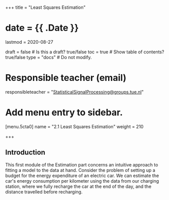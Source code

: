 +++
title = "Least Squares Estimation"

# date = {{ .Date }}
lastmod = 2020-08-27

draft = false  # Is this a draft? true/false
toc = true  # Show table of contents? true/false
type = "docs"  # Do not modify.

# Responsible teacher (email)
responsibleteacher = "StatisticalSignalProcessing@groups.tue.nl"

# Add menu entry to sidebar.
[menu.5cta0]
name = "2.1 Least Squares Estimation"
weight = 210


+++
## Introduction

This first module of the Estimation part concerns an intuitive approach to fitting a model to the data at hand. Consider the problem of setting up a budget for the energy expenditure of an electric car. We can estimate the car's energy consumption per kilometer using the data from our charging station, where we fully recharge the car at the end of the day, and the distance travelled before recharging.

<div class="video-container">
<iframe width="100%"; height="100%"; rc="https://www.youtube.com/embed/DXyKPf_ehvs" frameborder="0" allow="accelerometer; autoplay; encrypted-media; gyroscope; picture-in-picture"; allowfullscreen></iframe>
</div>

The module starts by introducing the squared error term, which is the <i>cost function</i> that measures the goodness of fit between the model parameter and the data at hand. The least squares estimator is derived based on this cost function. In many applications the model has multiple parameters, which can be organized into vectors. Solving such problems requires extending the least squares estimation to vector parameters. There are also cases where the underlying model changes over time. Estimating the model parameters at a time instance requires putting more emphasis on the data points around that time instance while reducing the weight of the earlier and later data points. Weighted least squares estimation aims to solve such problems. This module stops short of non-linear least squares estimation problems, which are handled separately in another module concerning numerical solution methods.

## The Squared Error Term
As for all estimation methods covered in this course, the least squares estimator concerns data $x[n]$, which is assumed to be generated according to a model $s[n;\theta]$. The intuition behind the least squares estimator is to find the value of the controlling parameter $\theta$ that minimizes the difference between the data and the model output. The error term between the data and the model at each sample $n$ is
\begin{equation}
e[n;\theta] = x[n]-s[n;\theta].
\end{equation}
Just as the model $s[n;\theta]$ depends on the parameter $\theta$, so does the error term $e[n;\theta]$. By changing $\theta$, the error for any sample can be reduced to zero. However, the goal is to reduce the error term globally. In other words, the total error has to be minimized. For this reason, the cumulative error that is the sum of the error terms $e[n,\theta]$ over all samples $n\in\{0,...,N-1\}$ is considered. Since each error term $e[n,\theta]$ can be either positive or negative, they may cancel out in the cumulative error. For this reason, the squared error term is considered as the measure of fit between the model and the data. The <i> cost function</i> that describes the goodness of fit is
\begin{equation}
J(\theta) = \sum_{n=0}^{N-1}(x[n]-s[n;\theta])^2,
\end{equation}
which is a function of $\theta$.

<div style="max-width: 500px; margin: auto">
  <figure>
    <img
      src="/../files/7.Images/statistical/estimation/LS_Fig2.svg"
    />
	<img
      src="/../files/7.Images/statistical/estimation/LS_Fig3.svg"
    />
    <figcaption class="numbered">
      Visualization of the line fitted over the data and the error terms.
    </figcaption>
  </figure>
</div>

## The Least Squares Estimator
<i>The least squares estimate</i> $\hat\theta_{LS}$ is the value that minimizes the cost function $J(\theta)$, which is formally expressed as
\begin{equation}
\hat{\theta}_{LS}=\underset{\theta}{\mathrm{argmin}}J(\theta).
\end{equation}

The minimum (or maximum) of a function can be found by taking the derivative of the function and equating it to zero. Thus, to find $\hat\theta_{LS}$, the following equation has to be solved:
\begin{equation}
\frac{\partial J(\theta)}{\partial\theta}=0
\end{equation}
Taking the derivative yields
\begin{equation}
\sum_{n=0}^{N-1}2(x[n]-s[n;\theta])\frac{\partial s[n;\theta]}{\partial\theta}=0
\end{equation}
Solving the equation above yields the least squares estimate $\hat\theta_{LS}$.


## Least Squares Estimator for Vector Parameters

Estimation problems in general deal with models that are controlled by multiple parameters. Consider a line fitting example where the model is
\begin{equation}
s[n,\Theta]=An+B,
\end{equation} 
where the east squares estimation for both parameters $A$ and $B$ have to be found. In other words, $\Theta=[A B]^T$. This means there are two minimization problems to be solved:
\begin{equation}
\frac{\partial}{\partial A}\sum_{n=0}^{N-1}(x[n]-An-B)^2=0
\end{equation}
\begin{equation}
\frac{\partial}{\partial B}\sum_{n=0}^{N-1}(x[n]-An-B)^2=0
\end{equation}
Both minimization problems can be combined into a single expression that can be solved using linear algebra methods. The first step is to write the model in linear algebraic form:
\begin{equation}
s[n;\Theta]=\mathbf{H\Theta}
\end{equation}
where $\mathbf{H}$ is called <b>the observation matrix</b>. 

The cost function that is the sum of squared error terms becomes
\begin{equation}
J(\Theta)=(\mathbf{x}-\mathbf{H}\Theta)^T(\mathbf{x}-\mathbf{H}\Theta)
\end{equation}

The derivative operation in linear algebraic form is
\begin{equation}
\frac{\partial}{\partial\Theta}[(\mathbf{x}-\mathbf{H}\Theta)^T(\mathbf{x}-\mathbf{H}\Theta)]=-2\mathbf{H}^T\mathbf{x}+2\mathbf{H}^T\mathbf{H}\Theta=0
\end{equation}
The least squares estimation formulation is obtained as
\begin{equation}
\hat\Theta_{LS}=(\mathbf{H}^T\mathbf{H})^{-1}\mathbf{H}^T\mathbf{x}.
\end{equation}

### Weighted Least Squares Estimation

For some estimation problems, we might want to reduce the influence of a portion of the data on our final estimate. For example, consider again the problem of setting up a budget for the energy expenditure of an electric car. It is possible that the energy consumption per kilometer for driving in the city is different from driving a long distance on a highway. So, we may want to derive two separate estimations for the energy consumption to reflect on the difference. Weighted least squares estimation serves this purpose by introducing a weight $\gamma_n$ to the squared error term:
\begin{equation}
J(\Theta) = \sum_{n=0}^{N-1}\gamma_n(x[n]-s[n;\Theta])^2.
\end{equation}
The squared error term expression can be written in linear algebraic form:
\begin{equation}
J(\Theta)=(\mathbf{x}-\mathbf{H}\Theta)^T\Gamma(\mathbf{x}-\mathbf{H}\Theta)
\end{equation}
where $\Gamma$ is a diagonal matrix such that $\Gamma_{nn}=\gamma_n$ is the entry on the $n^{th}$ row and column.

The weighted least squares estimator is obtained by setting the derivative of the squared error term to zero, which yields
\begin{equation}
\hat\Theta_{LS}=(\mathbf{H}^T\Gamma\mathbf{H})^{-1}\mathbf{H}^T\Gamma\mathbf{x}.
\end{equation}

## Nonlinear Least Squares Estimation

Until now, we focused our attention on signal models that are a linear function of the controlling parameter $\theta$. We were able to derive a closed form expression for the LSE that operates on the data $\mathbf{x}$ with the observation mtrix $\mathbf{H}$. Not all problems can be cast into a linear LSE. In this section, we will investigate several ways of dealing with nonlinear LSE. Numerical solution methods are covered at the end of the Estimation Theory part of the course.

### Transforming a Nonlinear Problem to a Linear Problem

The first method of dealing with nonlinear problems can be described as finding our way back to the linear LS problem by applying an invertible transformation to the parameters to be estimated. If we can find a transformation
\begin{equation}
\alpha=f(\theta)
\end{equation}
such that
\begin{equation}
\mathbf{s}(theta)=\mathbf{s}(f^{-1}(\alpha))=\mathbf{H}\alpha
\end{equation}
then we can simply use the linear LS formulations we derived so far and find the parameter $\theta$ through the inverse transform.

<b>Example:</b>

---
The relation between the phase of a sinusoidal signal and the data samples from that signal is nonlinear:
\begin{equation}
s[n,\theta] = \sin(2\pi fn + \theta).
\end{equation}
It is possible to transform the signal such that the signal model is in a linear relation with a function of the phase term $\theta$. Consider the trigonometric identity:
\begin{equation}
\sin(A+B)=\sin(A)\cos(B)+\cos(A)\sin(B).
\end{equation}
Then the signal model can be rewritten as
\begin{equation}
s[n,\theta]=\sin(2\pi fn)\cos(\theta) + cos(2\pi fn)\sin(\theta).
\end{equation}
To implement least squares estimation, we substitute the phase $\theta$ with two other parameters, $\alpha_1=\cos(\theta)$ and $\alpha_2=\sin(\theta)$. The signal model in vector form becomes
\begin{equation}
\mathbf{s}(\theta) = \mathbf{s}(f^{-1}(\alpha))=\mathbf{H}\alpha
\end{equation}
where $\mathbf{H}=[\mathbf{S}~~\mathbf{C}]$ is the observation matrix consisting of two columns, 
\begin{equation}
\mathbf{S}=\big[0 ~ \sin(2\pi f) ~ \sin(2\pi 2f) ~ ... ~ \sin(2\pi Nf)\big]^T,
\end{equation}
\begin{equation}
\mathbf{C}=\big[1 ~ \cos(2\pi f) ~ \cos(2\pi 2f) ~ ... ~ \cos(2\pi Nf)\big]^T,
\end{equation}
and the parameter vector is $\alpha=[\alpha_1 ~~ \alpha_2]^T$

---

### Separating the Nonlinear and Linear Parts of a Problem

The second method of dealing with nonlinear problems consist of dividing the problem into linear and non-linear parts. The parameters to be estimated are dividen into two sets such that $\Theta=[\Theta_a~\Theta_b]^T$, where
\begin{equation}
\mathbf{s}(\Theta)=\mathbf{H}(\Theta_a)\Theta_b.
\end{equation}
In other words, we write the signal model such that some of the parameters to be estimated, $\Theta_a$, are left inside the observation matrix, which is in a linear relation with the remaining parameters $\Theta_b$. We can still use the linear LSE for estimating the parameters $\Theta_b$, after finding the parameters $\Theta_a$.


<b>Example:</b>

---
Consider a capacitor-resistor circuit where the capacitor is charged up to a voltage level $V_b$ and then left to discharge over the resistor. The measured voltage between the capacitor's contact points is given by
\begin{equation}
x[n]=V_b e^{-\frac{nT_s}{RC}},
\end{equation}
where $T_s$ is the sampling period, $R$ is the resistance value and $C$ is the capacitance value. To estimate the value of $RC$ and $V_b$ from a set of $N$ samples, we separate the problem into non-linear and linear parts:
\begin{equation}
\mathbf{x}=\mathbf{H}(RC)V_b,
\end{equation}  
where $\mathbf{H}(RC)=[h~ h^2~ ...~ h^N]^T$ is the observation matrix and
\begin{equation}
h=e^{-\frac{T_s}{RC}}.
\end{equation}
The solution to $V_b$ can be found by
\begin{equation}
\hat{V}_b=\big(\mathbf{H}^T(RC)\mathbf{H}(RC)\big)^{-1}\mathbf{H}^T(RC)\mathbf{x},
\end{equation}
if the value for RC can be found by another method.

---

### The Grid Search

The closed form solution to the LSE gives the parameter value that minimizes the squared error function. Another method to locate the minimum of the squared error function is to sample that function on possible values of the parameter $\theta$ and pick the one that leads to the smallest squared error value. For a parameter vector $\Theta$, each dimension has to be sampled in search for the minimum of the error function. We can imagine the sampling points constituting a grid in the two dimensional case, hence, the name <i>grid search</i>.

The grid search is computationally expensive, especially when the parameter vector $\Theta$ has more than a few dimensions. Eventually, the grid search corresponds to evaluating the squared error for each sample in the parameter space. Thus, we have to limit the number of samples by limiting the search range and keeping the sample granularity coarse.


## Conclusion

The least squares estimation is an intuitive estimation technique that measures the goodness of fit between the data and the signal model through the squared error term. It is applicable to a variety of problems and finds frequent use in linear regression. A caveat regarding the LSE is the possibility of over-fitting. It is possible to come up with a signal model with enough number of parameters to reduce the squared error to zero for a data set. Failure of such models become evident only when the squared error is calculated for a new data set. 

There is no criteria that tells how much residual error has to remain after a model is fitted. Such criteria requires more information on the noise, which is not considered in the LSE. We will see in the remaining modules the paradigm shift required to take the noise properties into consideration when designing estimators. LSE can be augmented with information on noise properties; we will revisit the LSE later to see an example of such augmentation.



